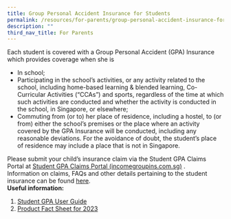 ```yaml
---
title: Group Personal Accident Insurance for Students
permalink: /resources/for-parents/group-personal-accident-insurance-for-students/
description: ""
third_nav_title: For Parents
---
```

Each student is covered with a Group Personal Accident (GPA) Insurance which provides coverage when she is 

*   In school;
*   Participating in the school’s activities, or any activity related to the school, including home-based learning & blended learning, Co-Curricular Activities (“CCAs”) and sports, regardless of the time at which such activities are conducted and whether the activity is conducted in the school, in Singapore, or elsewhere;
*   Commuting from (or to) her place of residence, including a hostel, to (or from) either the school’s premises or the place where an activity covered by the GPA Insurance will be conducted, including any reasonable deviations. For the avoidance of doubt, the student’s place of residence may include a place that is not in Singapore.

Please submit your child’s insurance claim via the Student GPA Claims Portal at [Student GPA Claims Portal (incomegroupins.com.sg)](https://studentgpa.incomegroupins.com.sg/#/) .   
Information on claims, FAQs and other details pertaining to the student insurance can be found [here](https://www.income.com.sg/studentgpa).   
**Useful information:**  

1.  [Student GPA User Guide](https://stmargaretssec-moe-edu-sg-admin.cwp.sg/qql/slot/u168/Resources/Parents/Student%20GPA%20User%20Guide%20--%20Parent.pdf)
2.  [Product Fact Sheet for 2023](https://stmargaretssec-moe-edu-sg-admin.cwp.sg/qql/slot/u168/Product%20Fact%20Sheet%20Year%202023%201.pdf)
